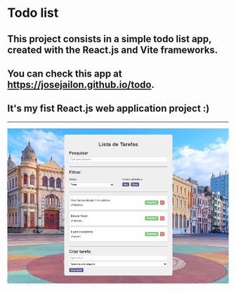 # Todo list

## This project consists in a simple todo list app, created with the React.js and Vite frameworks. 
## You can check this app at <a>https://josejailon.github.io/todo</a>.
## It's my fist React.js web application project :)

---
![todo](img.png)
